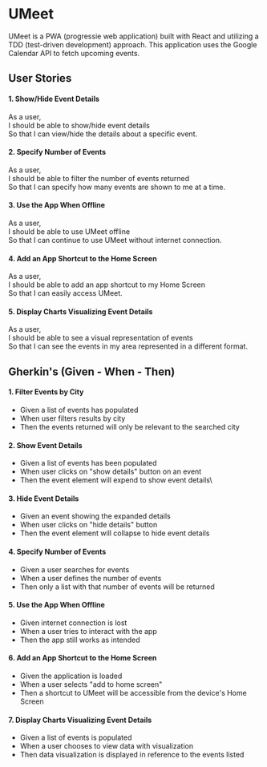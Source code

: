 # UMeet

UMeet is a PWA (progressie web application) built with React and utilizing a TDD (test-driven development) approach. This application uses the Google Calendar API to fetch upcoming events.



## User Stories

#### 1. Show/Hide Event Details
As a user,\
I should be able to show/hide event details\
So that I can view/hide the details about a specific event.

#### 2. Specify Number of Events
As a user, \
I should be able to filter the number of events returned\
So that I can specify how many events are shown to me at a time.

#### 3. Use the App When Offline
As a user,\
I should be able to use UMeet offline\
So that I can continue to use UMeet without internet connection.

#### 4. Add an App Shortcut to the Home Screen
As a user, \
I should be able to add an app shortcut to my Home Screen\
So that I can easily access UMeet.

#### 5. Display Charts Visualizing Event Details
As a user,\
I should be able to see a visual representation of events\
So that I can see the events in my area represented in a different format.



## Gherkin's (Given - When - Then)

#### 1. Filter Events by City
- Given a list of events has populated
- When user filters results by city
- Then the events returned will only be relevant to the searched city

#### 2. Show Event Details
- Given a list of events has been populated
- When user clicks on "show details" button on an event
- Then the event element will expend to show event details\

#### 3. Hide Event Details
- Given an event showing the expanded details
- When user clicks on "hide details" button
- Then the event element will collapse to hide event details

#### 4. Specify Number of Events
- Given a user searches for events
- When a user defines the number of events
- Then only a list with that number of events will be returned

#### 5. Use the App When Offline
- Given internet connection is lost
- When a user tries to interact with the app
- Then the app still works as intended

#### 6. Add an App Shortcut to the Home Screen
- Given the application is loaded 
- When a user selects "add to home screen" 
- Then a shortcut to UMeet will be accessible from the device's Home Screen

#### 7. Display Charts Visualizing Event Details
- Given a list of events is populated
- When a user chooses to view data with visualization
- Then data visualization is displayed in reference to the events listed
